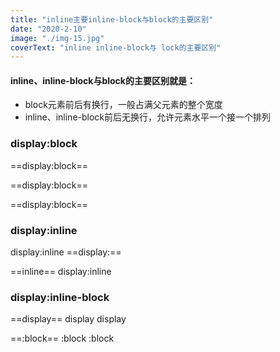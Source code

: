 ```yaml
---
title: "inline主要inline-block与block的主要区别"
date: "2020-2-10"
image: "./img-15.jpg"
coverText: "inline inline-block与 lock的主要区别"
---
```


#### inline、inline-block与block的主要区别就是：

- block元素前后有换行，一般占满父元素的整个宽度
- inline、inline-block前后无换行，允许元素水平一个接一个排列

### display:block
==display:block==

==display:block==

==display:block==

### display:inline
display:inline ==display:==

==inline== display:inline

### display:inline-block
==display==  display display

==:block==  :block :block